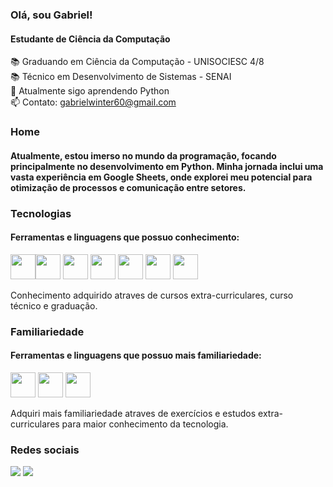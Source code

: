 ### Olá, sou Gabriel! 
#### Estudante de Ciência da Computação

📚 Graduando em Ciência da Computação - UNISOCIESC 4/8 <br />
📚 Técnico em Desenvolvimento de Sistemas - SENAI <br />
🌱 Atualmente sigo aprendendo Python<br />
📫 Contato: gabrielwinter60@gmail.com<br />

### Home
####  Atualmente, estou imerso no mundo da programação, focando principalmente no desenvolvimento em Python. Minha jornada inclui uma vasta experiência em Google Sheets, onde explorei meu potencial para otimização de processos e comunicação entre setores.

### Tecnologias
#### Ferramentas e linguagens que possuo conhecimento:

<img src="https://cdn.jsdelivr.net/gh/devicons/devicon/icons/python/python-original.svg" width="40" height="40" /><img src="https://cdn.jsdelivr.net/gh/devicons/devicon/icons/java/java-original.svg" width="40" height="40" /> <img src="https://cdn.jsdelivr.net/gh/devicons/devicon/icons/c/c-original.svg" width="40" height="40"/> 
<img src="https://cdn.jsdelivr.net/gh/devicons/devicon/icons/mysql/mysql-original.svg" width="40" height="40" /> 
<img src="https://cdn.jsdelivr.net/gh/devicons/devicon/icons/html5/html5-original.svg" width="40" height="40" />
<img src="https://cdn.jsdelivr.net/gh/devicons/devicon/icons/css3/css3-original.svg" width="40" height="40" />
<img src="https://cdn.jsdelivr.net/gh/devicons/devicon/icons/javascript/javascript-original.svg" width="40" height="40"/>

Conhecimento adquirido atraves de cursos extra-curriculares, curso técnico e graduação.


### Familiariedade
#### Ferramentas e linguagens que possuo mais familiariedade:

<img src="https://cdn.jsdelivr.net/gh/devicons/devicon/icons/html5/html5-original.svg" width="40" height="40" /> <img src="https://cdn.jsdelivr.net/gh/devicons/devicon/icons/css3/css3-original.svg" width="40" height="40" />
<img src="https://cdn.jsdelivr.net/gh/devicons/devicon/icons/javascript/javascript-original.svg" width="40" height="40"/>

Adquiri mais familiariedade atraves de exercícios e estudos extra-curriculares para maior conhecimento da tecnologia.

  <h3>Redes sociais</h3>
  <a href="https://www.linkedin.com/in/gabriel-winter-0196bb229" target="_blank"><img src="https://img.shields.io/badge/-LinkedIn-%230077B5?style=for-the-badge&logo=linkedin&logoColor=white" target="_blank"></a> 
  <a href="https://www.instagram.com/gab.winterr/?igshid=YmMyMTA2M2Y%3D" target="_blank"><img src="https://img.shields.io/badge/-Instagram-%23E4405F?style=for-the-badge&logo=instagram&logoColor=white" target="_blank"></a>
</div>
